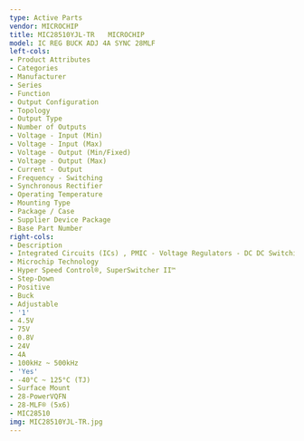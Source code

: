 ```yaml
---
type: Active Parts
vendor: MICROCHIP
title: MIC28510YJL-TR　　MICROCHIP
model: IC REG BUCK ADJ 4A SYNC 28MLF
left-cols:
- Product Attributes
- Categories
- Manufacturer
- Series
- Function
- Output Configuration
- Topology
- Output Type
- Number of Outputs
- Voltage - Input (Min)
- Voltage - Input (Max)
- Voltage - Output (Min/Fixed)
- Voltage - Output (Max)
- Current - Output
- Frequency - Switching
- Synchronous Rectifier
- Operating Temperature
- Mounting Type
- Package / Case
- Supplier Device Package
- Base Part Number
right-cols:
- Description
- Integrated Circuits (ICs) , PMIC - Voltage Regulators - DC DC Switching Regulators
- Microchip Technology
- Hyper Speed Control®, SuperSwitcher II™
- Step-Down
- Positive
- Buck
- Adjustable
- '1'
- 4.5V
- 75V
- 0.8V
- 24V
- 4A
- 100kHz ~ 500kHz
- 'Yes'
- -40°C ~ 125°C (TJ)
- Surface Mount
- 28-PowerVQFN
- 28-MLF® (5x6)
- MIC28510
img: MIC28510YJL-TR.jpg
---
```

